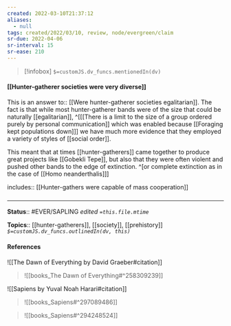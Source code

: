 ```yaml
---
created: 2022-03-10T21:37:12 
aliases:
  - null
tags: created/2022/03/10, review, node/evergreen/claim
sr-due: 2022-04-06
sr-interval: 15
sr-ease: 210
---
```

> [!infobox]
`$=customJS.dv_funcs.mentionedIn(dv)`

#### [[Hunter-gatherer societies were very diverse]] 

This is an
answer to:: [[Were hunter-gatherer societies egalitarian]].
The fact is that while most hunter-gatherer bands were of the size that could be naturally [[egalitarian]],
^[[[There is a limit to the size of a group ordered purely by personal communication]] 
which was enabled because
[[Foraging kept populations down]]]
we have much more evidence that they employed a variety of styles of [[social order]].

This meant that at times [[hunter-gatherers]] came together to produce great projects like [[Gobekli Tepe]],
but also that they were often violent and pushed other bands to the edge of extinction.
^[or complete extinction as in the case of [[Homo neanderthalis]]]

includes:: [[Hunter-gathers were capable of mass cooperation]]

### <hr class="footnote"/>

**Status**:: #EVER/SAPLING 
*edited `=this.file.mtime`*

**Topics**:: [[hunter-gatherers]], [[society]], [[prehistory]]
*`$=customJS.dv_funcs.outlinedIn(dv, this)`*

#### References

![[The Dawn of Everything by David Graeber#citation]]

> ![[books_The Dawn of Everything#^258309239]]

![[Sapiens by Yuval Noah Harari#citation]]

> ![[books_Sapiens#^297089486]]

> ![[books_Sapiens#^294248524]]
